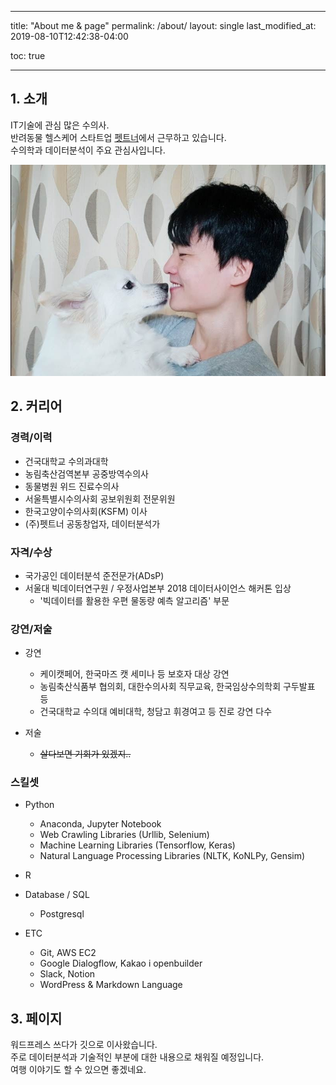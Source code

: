 ﻿---

title: "About me & page"
permalink: /about/
layout: single
last_modified_at: 2019-08-10T12:42:38-04:00

toc: true

---


## 1. 소개

IT기술에 관심 많은 수의사.<br>
반려동물 헬스케어 스타트업 [펫트너](https://app.petner.kr)에서 근무하고 있습니다. <br>
수의학과 데이터분석이 주요 관심사입니다.

<img src="/assets/images/profile.jpg" alt="">


## 2. 커리어

### 경력/이력

 - 건국대학교 수의과대학
 - 농림축산검역본부 공중방역수의사
 - 동물병원 위드 진료수의사
 - 서울특별시수의사회 공보위원회 전문위원
 - 한국고양이수의사회(KSFM) 이사
 - (주)펫트너 공동창업자, 데이터분석가

### 자격/수상

 - 국가공인 데이터분석 준전문가(ADsP)
 - 서울대 빅데이터연구원 / 우정사업본부 2018 데이터사이언스 해커톤 입상
   - '빅데이터를 활용한 우편 물동량 예측 알고리즘' 부문

### 강연/저술

 - 강연
   - 케이캣페어, 한국마즈 캣 세미나 등 보호자 대상 강연
   - 농림축산식품부 협의회, 대한수의사회 직무교육, 한국임상수의학회 구두발표 등
   - 건국대학교 수의대 예비대학, 청담고 휘경여고 등 진로 강연 다수
 
 - 저술
   - ~~살다보면 기회가 있겠지..~~

### 스킬셋

 - Python
   - Anaconda, Jupyter Notebook
   - Web Crawling Libraries (Urllib, Selenium)
   - Machine Learning Libraries (Tensorflow, Keras)
   - Natural Language Processing Libraries (NLTK, KoNLPy, Gensim)
   
 - R
 
 - Database / SQL
   - Postgresql
   
 - ETC
   - Git, AWS EC2
   - Google Dialogflow, Kakao i openbuilder
   - Slack, Notion
   - WordPress & Markdown Language

## 3. 페이지

워드프레스 쓰다가 깃으로 이사왔습니다.<br>
주로 데이터분석과 기술적인 부분에 대한 내용으로 채워질 예정입니다.<br>
여행 이야기도 할 수 있으면 좋겠네요.
